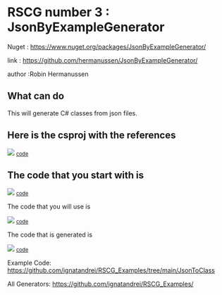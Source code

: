 # RSCG number 3 : JsonByExampleGenerator

Nuget :
    https://www.nuget.org/packages/JsonByExampleGenerator/


link : https://github.com/hermanussen/JsonByExampleGenerator/ 


author :Robin Hermanussen


## What can do

This will generate C# classes from json files.

## Here is the csproj with the references

<img src='http://ignatandrei.github.io/RSCG_Examples/images/JsonByExampleGenerator/The.csproj.png' />
<small>
<a href='http://ignatandrei.github.io/RSCG_Examples/images/JsonByExampleGenerator/The.csproj' target='_blank'>code</a>
</small>


## The code that you start with is 


<img src='http://ignatandrei.github.io/RSCG_Examples/images/JsonByExampleGenerator/ExistingCode.cs.png' />
<small>
<a href='http://ignatandrei.github.io/RSCG_Examples/images/JsonByExampleGenerator/ExistingCode.cs' target='_blank'>code</a>
</small>

The code that you will use is

<img src='http://ignatandrei.github.io/RSCG_Examples/images/JsonByExampleGenerator/Usage.cs.png' />
<small>
<a href='http://ignatandrei.github.io/RSCG_Examples/images/JsonByExampleGenerator/Usage.cs' target='_blank'>code</a>
</small>



The code that is generated is

<img src='http://ignatandrei.github.io/RSCG_Examples/images/JsonByExampleGenerator/GeneratedCode.cs.png' />
<small>
<a href='http://ignatandrei.github.io/RSCG_Examples/images/JsonByExampleGenerator/GeneratedCode.cs' target='_blank'>code</a>
</small>


Example Code: <a href="https://github.com/ignatandrei/RSCG_Examples/tree/main/JsonToClass" rel="noopener" target="_blank">https://github.com/ignatandrei/RSCG_Examples/tree/main/JsonToClass</a>

All Generators: <a href="https://github.com/ignatandrei/RSCG_Examples/">https://github.com/ignatandrei/RSCG_Examples/</a>